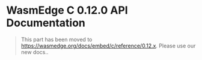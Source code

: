 # WasmEdge C 0.12.0 API Documentation

> This part has been moved to  <https://wasmedge.org/docs/embed/c/reference/0.12.x>. Please use our new docs..
